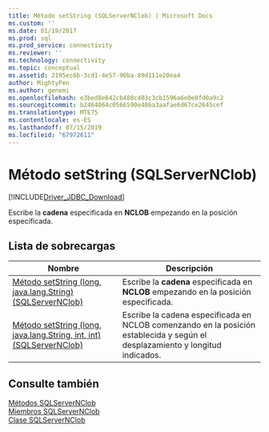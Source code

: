 ```yaml
---
title: Método setString (SQLServerNClob) | Microsoft Docs
ms.custom: ''
ms.date: 01/19/2017
ms.prod: sql
ms.prod_service: connectivity
ms.reviewer: ''
ms.technology: connectivity
ms.topic: conceptual
ms.assetid: 2195ec6b-3cd1-4e57-90ba-89d111e20ea4
author: MightyPen
ms.author: genemi
ms.openlocfilehash: e3bed8e642cb480c403c3cb1596a6e0e0fd0a9c2
ms.sourcegitcommit: b2464064c0566590e486a3aafae6d67ce2645cef
ms.translationtype: MTE75
ms.contentlocale: es-ES
ms.lasthandoff: 07/15/2019
ms.locfileid: "67972611"
---
```

# <a name="setstring-method-sqlservernclob"></a>Método setString (SQLServerNClob)
[!INCLUDE[Driver_JDBC_Download](../../../includes/driver_jdbc_download.md)]

  Escribe la **cadena** especificada en **NCLOB** empezando en la posición especificada.  
  
## <a name="overload-list"></a>Lista de sobrecargas  
  
|Nombre|Descripción|  
|----------|-----------------|  
|[Método setString &#40;long, java.lang.String&#41; &#40;SQLServerNClob&#41;](../../../connect/jdbc/reference/setstring-method-long-java-lang-string-sqlservernclob.md)|Escribe la **cadena** especificada en **NCLOB** empezando en la posición especificada.|  
|[Método setString &#40;long, java.lang.String, int, int&#41; &#40;SQLServerNClob&#41;](../../../connect/jdbc/reference/setstring-method-long-java-lang-string-int-int-sqlservernclob.md)|Escribe la cadena especificada en NCLOB comenzando en la posición establecida y según el desplazamiento y longitud indicados.|  
  
## <a name="see-also"></a>Consulte también  
 [Métodos SQLServerNClob](../../../connect/jdbc/reference/sqlservernclob-methods.md)   
 [Miembros SQLServerNClob](../../../connect/jdbc/reference/sqlservernclob-members.md)   
 [Clase SQLServerNClob](../../../connect/jdbc/reference/sqlservernclob-class.md)  
  
  
